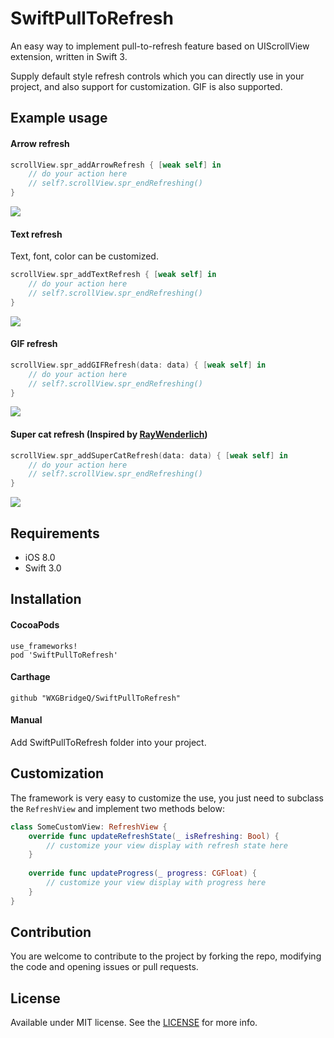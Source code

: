 # SwiftPullToRefresh

An easy way to implement pull-to-refresh feature based on UIScrollView extension, written in Swift 3.

Supply default style refresh controls which you can directly use in your project, and also support for customization. GIF is also supported.

## Example usage

#### Arrow refresh

```swift
scrollView.spr_addArrowRefresh { [weak self] in
    // do your action here
    // self?.scrollView.spr_endRefreshing()
}
```

![](SwiftPullToRefreshDemo/demo01_arrow.gif)

#### Text refresh

Text, font, color can be customized.

```swift
scrollView.spr_addTextRefresh { [weak self] in
    // do your action here
    // self?.scrollView.spr_endRefreshing()
}
```

![](SwiftPullToRefreshDemo/demo02_text.gif)

#### GIF refresh

```swift
scrollView.spr_addGIFRefresh(data: data) { [weak self] in
    // do your action here
    // self?.scrollView.spr_endRefreshing()
}
```

![](SwiftPullToRefreshDemo/demo03_gif.gif)

#### Super cat refresh (Inspired by [RayWenderlich](https://videos.raywenderlich.com/courses/68-scroll-view-school/lessons/18))

```swift
scrollView.spr_addSuperCatRefresh(data: data) { [weak self] in
    // do your action here
    // self?.scrollView.spr_endRefreshing()
}
```

![](SwiftPullToRefreshDemo/demo04_supercat.gif)

## Requirements

* iOS 8.0
* Swift 3.0

## Installation

#### CocoaPods

```
use_frameworks!
pod 'SwiftPullToRefresh'
```

#### Carthage

```
github "WXGBridgeQ/SwiftPullToRefresh"
```

#### Manual

Add SwiftPullToRefresh folder into your project.

## Customization

The framework is very easy to customize the use, you just need to subclass the `RefreshView` and implement two methods below:

```swift
class SomeCustomView: RefreshView {
    override func updateRefreshState(_ isRefreshing: Bool) {
        // customize your view display with refresh state here
    }
    
    override func updateProgress(_ progress: CGFloat) {
        // customize your view display with progress here
    }
}
```

## Contribution

You are welcome to contribute to the project by forking the repo, modifying the code and opening issues or pull requests.

## License

Available under MIT license. See the [LICENSE](https://github.com/WXGBridgeQ/SwiftPullToRefresh/blob/master/LICENSE) for more info.